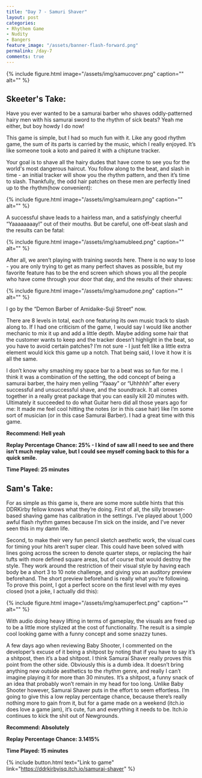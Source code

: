 ```yaml
---
title: "Day 7 - Samuri Shaver"
layout: post
categories:
- Rhythem Game
- Nudity
- Bangers
feature_image: "/assets/banner-flash-forward.png"
permalink: /day-7
comments: true
---
```


{% include figure.html image="/assets/img/samucover.png" caption="" alt="" %}

## Skeeter's Take:

Have you ever wanted to be a samurai barber who shaves oddly-patterned hairy men with his samurai sword to the rhythm of sick beats? Yeah me either, but boy howdy I do now! 

This game is simple, but I had so much fun with it. Like any good rhythm game, the sum of its parts is carried by the music, which I really enjoyed. It’s like someone took a koto and paired it with a chiptune tracker. 

Your goal is to shave all the hairy dudes that have come to see you for the world's most dangerous haircut. 
You follow along to the beat, and slash in time - an initial tracker will show you the rhythm pattern, and then it’s time to slash. Thankfully, the odd hair patches on these men are perfectly lined up to the rhythm(how convenient):

{% include figure.html image="/assets/img/samulearn.png" caption="" alt="" %}

A successful shave leads to a hairless man, and a satisfyingly cheerful “Yaaaaaaaay!” out of their mouths. 
But be careful, one off-beat slash and the results can be fatal: 

{% include figure.html image="/assets/img/samubleed.png" caption="" alt="" %}

After all, we aren’t playing with training swords here. There is no way to lose - you are only trying to get as many perfect shaves as possible, but my favorite feature has to be the end screen which shows you all the people who have come through your door that day, and the results of their shaves: 

{% include figure.html image="/assets/img/samudone.png" caption="" alt="" %}

I go by the “Demon Barber of Amidaike-Suji Street” now.

There are 8 levels in total, each one featuring its own music track to slash along to. If I had one criticism of the game, I would say I would like another mechanic to mix it up and add a little depth. Maybe adding some hair that the customer wants to keep and the tracker doesn’t highlight in the beat, so you have to avoid certain patches? I’m not sure - I just felt like a little extra element would kick this game up a notch. That being said, I love it how it is all the same. 

I don’t know why smashing my space bar to a beat was so fun for me. I think it was a combination of the setting, the odd concept of being a samurai barber, the hairy men yelling “Yaaay” or “Uhhhhh” after every successful and unsuccessful shave, and the soundtrack. It all comes together in a really great package that you can easily kill 20 minutes with. Ultimately it succeeded to do what Guitar hero did all those years ago for me: It made me feel cool hitting the notes (or in this case hair) like I’m some sort of musician (or in this case Samurai Barber). I had a great time with this game.

**Recommend: Hell yeah**

**Replay Percentage Chance: 25% - I kind of saw all I need to see and there isn’t much replay value, but I could see myself coming back to this for a quick smile.**

**Time Played: 25 minutes**

## Sam's Take:

For as simple as this game is, there are some more subtle hints that this DDRKirby fellow knows what they’re doing. First of all, the silly browser-based shaving game has calibration in the settings. I’ve played about 1,000 awful flash rhythm games because I’m sick on the inside, and I’ve never seen this in my damn life.

Second, to make their very fun pencil sketch aesthetic work, the visual cues for timing your hits aren’t super clear. This could have been solved with lines going across the screen to denote quarter steps, or replacing the hair tufts with more defined square areas, but of course that would destroy the style. They work around the restriction of their visual style by having each body be a short 3 to 10 note challenge, and giving you an auditory preview beforehand. The short preview beforehand is really what you’re following. To prove this point, I got a perfect score on the first level with my eyes closed (not a joke, I actually did this):

{% include figure.html image="/assets/img/samuperfect.png" caption="" alt="" %}

With audio doing heavy lifting in terms of gameplay, the visuals are freed up to be a little more stylized at the cost of functionality. The result is a simple cool looking game with a funny concept and some snazzy tunes.

A few days ago when reviewing Baby Shooter, I commented on the developer’s excuse of it being a shitpost by noting that if you have to say it’s a shitpost, then it’s a bad shitpost. I think Samurai Shaver really proves this point from the other side. Obviously this is a dumb idea. It doesn’t bring anything new outside aesthetics to the rhythm genre, and really I can’t imagine playing it for more than 30 minutes. It’s a shitpost, a funny snack of an idea that probably won’t remain in my head for too long. Unlike Baby Shooter however, Samurai Shaver puts in the effort to seem effortless. I’m going to give this a low replay percentage chance, because there’s really nothing more to gain from it, but for a game made on a weekend (itch.io does love a game jam), it’s cute, fun and everything it needs to be. Itch.io continues to kick the shit out of Newgrounds.

**Recommend: Absolutely**

**Replay Percentage Chance: 3.1415%**

**Time Played: 15 minutes**

{% include button.html text="Link to game" link="https://ddrkirbyisq.itch.io/samurai-shaver" %}